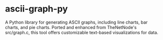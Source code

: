 # ascii-graph-py
A Python library for generating ASCII graphs, including line charts, bar charts, and pie charts. Ported and enhanced from TheNetNode's src/graph.c, this tool offers customizable text-based visualizations for data.

